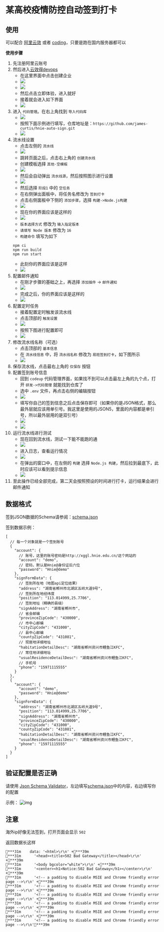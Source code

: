 # 某高校疫情防控自动签到打卡

## 使用

可以配合 [阿里云效](https://devops.aliyun.com/) 或者 [coding](https://coding.net/)，只要是跑在国内服务器都可以

**使用步骤**

1. 先注册阿里云账号
2. 然后进入[云效得devops](https://devops.console.aliyun.com/organizations)
   - 在这里界面中点击创建企业
   - ![](https://tva1.sinaimg.cn/large/008d89Swgy1h5mbadobmlj31hc0swna5.jpg)
   - ![](https://tva1.sinaimg.cn/large/008d89Swgy1h5mbbfhu1qj30mu0fpabl.jpg)
   - 然后点击立即体验，进入就好
   - 接着就会进入如下界面
   - ![](https://tva1.sinaimg.cn/large/008d89Swgy1h5mbcmdigsj31hc0swtni.jpg)
3. 进入 `代码管理`。在右上角找到 `导入代码库`
   - ![](https://tva1.sinaimg.cn/large/008d89Swgy1h5mbdpyvlij31hc0swajs.jpg)
   - 按照下面示例进行填写，仓库地址是：`https://github.com/james-curtis/hnie-auto-sign.git`
   - ![](https://tva1.sinaimg.cn/large/008d89Swgy1h5mbehv5e7j30lf0mytbr.jpg)
4. 流水线设置
   - 点击左侧的 `流水线`
   - ![](https://tva1.sinaimg.cn/large/008d89Swgy1h5mbfujlvyj309s0g0wfo.jpg)
   - 跳转页面之后，点击右上角的 `创建流水线`
   - 创建模板选择 `其他·空模板`
   - ![](https://tva1.sinaimg.cn/large/008d89Swgy1h5mbj74qhtj31hc0swn83.jpg)
   - 然后会自动弹出 `流水线源`，然后按照图示进行设置
   - ![](https://tva1.sinaimg.cn/large/008d89Swgy1h5mbkf4l59j31hc0swwm2.jpg)
   - 然后选择 `阶段1` 中的 `空任务`
   - 在右侧弹出面板中，将任务名修改为 `签到打卡`
   - 点击右侧面板中下侧的 `添加步骤`，选择 `构建->Node.js构建`
   - ![](https://tva1.sinaimg.cn/large/008d89Swgy1h5mbnyix7qj31hc0swjz1.jpg)
   - 现在你的界面应该是这样的
   - ![](https://tva1.sinaimg.cn/large/008d89Swgy1h5mboqhzt7j30dw0nhdho.jpg)
   - `版本选择方式` 修改为 `输入指定版本`
   - `请填写 Node 版本` 修改为 `16`
   - `构建命令` 填写为如下
    ```shell
    npm ci
    npm run build
    npm run start
    ```
   - 此刻你的界面应该是这样
   - ![](https://tva1.sinaimg.cn/large/008d89Swgy1h5mfbszcb3j31hc0swahi.jpg)
5. 配置邮件通知
   - 在刚才步骤的基础之上，再选择 `添加插件` -> `邮件通知`
   - ![](https://tva1.sinaimg.cn/large/008d89Swgy1h5mfdotwqsj30fc0kitak.jpg)
   - 完成之后，你的界面应该是这样的
   - ![](https://tva1.sinaimg.cn/large/008d89Swgy1h5mftnxhxtj30e10aqdgb.jpg)
6. 配置定时任务
   - 接着配置定时触发该流水线
   - 点击顶部的 `触发设置`
   - ![](https://tva1.sinaimg.cn/large/008d89Swgy1h5mfficotyj30wu0aw75c.jpg)
   - 按照下图进行配置即可
   - ![](https://tva1.sinaimg.cn/large/008d89Swgy1h5mfg11cjnj30t50etq4d.jpg)
7. 修改流水线名称（可选）
   - 点击顶部的 `基本信息`
   - 在 `流水线信息` 中，将 `流水线名称` 修改为 `易班签到打卡`，如下图所示
   - ![](https://tva1.sinaimg.cn/large/008d89Swgy1h5mfi65d1oj31440kp0u6.jpg)
8. 保存流水线，点击最右上角的 `仅保存` 按钮
9. 配置签到账号信息
   - 回到 `codeup` 代码管理界面，如果找不到可以点击最左上角的九个点，打开 `研发->代码管理` 就能找到仓库了
   - 选中 `.env` 文件，再点击右侧的编辑按钮
   - ![](https://tva1.sinaimg.cn/large/008d89Swgy1h5mfli0ey1j31hc0swtjp.jpg)
   - 填写你自己的签到信息之后点击保存即可（如果你的是JSON格式，那么最外层就应该用单引号。我这里是使用的JSON5，里面的内容都是单引号，所以最外层用的是双引号）
   - ![](https://tva1.sinaimg.cn/large/008d89Swgy1h5mfngepjoj30qf0o478y.jpg)
   - ![](https://tva1.sinaimg.cn/large/008d89Swgy1h5mfnwxftqj30i509nt9w.jpg)
10. 运行流水线进行测试
    - 现在回到流水线，测试一下能不能跑的通
    - ![](https://tva1.sinaimg.cn/large/008d89Swgy1h5mfp9c9roj31hc0sw44m.jpg)
    - 进入日志，查看运行情况
    - ![](https://tva1.sinaimg.cn/large/008d89Swgy1h5mfpuzmayj30lf0bt3zf.jpg)
    - 在弹出的窗口中，在左侧的 `构建` 选择 `Node.js 构建`，然后拉到最底下，此时应该可以看到提示信息
    - ![](https://tva1.sinaimg.cn/large/008d89Swgy1h5mfra84eij31hc0swamm.jpg)
11. 至此操作已经全部完成，第二天会按照预设的时间进行打卡，运行结果会进行邮件通知


## 数据格式

签到JSON数据的Schema请参阅：[schema.json](./dcos/schema.json)

签到数据示例：
```json5
[
  // 每一个对象就是一个签到账号
  {
    "account": {
      // 账号，这里的账号密码是http://xggl.hnie.edu.cn/这个网站的
      "account": "demo",
      // 密码，默认是Hnie@身份证后六位
      "password": "Hnie@demo"
    },
    "signFormData": {
      // 签到所在地（地图api定位结果）
      "address": "湖南省郴州市北湖区五岭大道9号",
      // 签到所在地经纬度
      "position": "113.014999,25.7706",
      // 签到地址（精确的县级）
      "signAddress": "湖南省郴州市",
      // 省会邮编
      "provinceZipCode": "430000",
      // 市中心邮编
      "cityZipCode": "431000",
      // 县中心邮编
      "countyZipCode": "431081",
      // 现居地详细地址
      "habitationDetailDesc": "湖南省郴州资兴市鲤鱼江KFC",
      // 常住地详细地址
      "usualResidenceDetailDesc": "湖南省郴州资兴市鲤鱼江KFC",
      // 手机号
      "phone": "15971115555"
    }
  },
  {
    "account": {
      "account": "demo",
      "password": "Hnie@demo"
    },
    "signFormData": {
      "address": "湖南省郴州市北湖区五岭大道9号",
      "position": "113.014999,25.7706",
      "signAddress": "湖南省郴州市",
      "provinceZipCode": "430000",
      "cityZipCode": "431000",
      "countyZipCode": "431081",
      "habitationDetailDesc": "湖南省郴州资兴市鲤鱼江KFC",
      "usualResidenceDetailDesc": "湖南省郴州资兴市鲤鱼江KFC",
      "phone": "15971115555"
    }
  }
]
```

## 验证配置是否正确

请使用 [Json Schema Validator](https://www.jsonschemavalidator.net/)，左边填写[schema.json](./dcos/schema.json)中的内容，右边填写你的配置

示例：
![img](https://tva1.sinaimg.cn/large/008d89Swgy1h5lsymyxakj31hc0m1gvf.jpg)

## 注意
海外ip好像无法签到，打开页面会显示 `502`

返回数据长这样
```text
***31m    data: '<html>\r\n' +***39m
***31m      '<head><title>502 Bad Gateway</title></head>\r\n' +***39m
***31m      '<body bgcolor="white">\r\n' +***39m
***31m      '<center><h1>Notice:502 Bad Gateway</h1></center>\r\n' +***39m
***31m      '<!-- a padding to disable MSIE and Chrome friendly error page -->\r\n' +***39m
***31m      '<!-- a padding to disable MSIE and Chrome friendly error page -->\r\n' +***39m
***31m      '<!-- a padding to disable MSIE and Chrome friendly error page -->\r\n' +***39m
***31m      '<!-- a padding to disable MSIE and Chrome friendly error page -->\r\n' +***39m
***31m      '<!-- a padding to disable MSIE and Chrome friendly error page -->\r\n' +***39m
***31m      '<!-- a padding to disable MSIE and Chrome friendly error page -->\r\n'***39m
```
